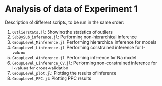 # Analysis of data of Experiment 1

Description of different scripts, to be run in the same order:
1.  `Outlierstats.jl`: Showing the statistics of outliers
2.  `SubBySub_inference.jl`: Performing non-hierarchical inference
3.  `GroupLevel_Minference.jl`: Performing hierarchical inference for models
4.  `GroupLevel_Linference.jl`: Performing constrained inference for l-values
5.  `GroupLevel_Ainference.jl`: Performing inference for Na model
6.  `GroupLevel_Linference_CV.jl`: Performing non-constrained inference for l-values for cross-validation
7.  `GroupLevel_plot.jl`: Plotting the results of inference
8.  `GroupLevel_PPC.jl`: Plotting PPC results
